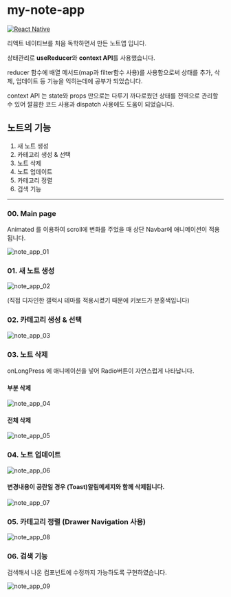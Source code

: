# my-note-app

[![React Native](https://img.shields.io/badge/React%20Native-0.63.3-blue.svg?style=rounded-square)](https://facebook.github.io/react-native/)

리액트 네이티브를 처음 독학하면서 만든 노트앱 입니다.

상태관리로 **useReducer**와 **context API**를 사용했습니다.

reducer 함수에 배열 메서드(map과 filter함수 사용)를 사용함으로써 상태를 추가, 삭제, 업데이트 등
기능을 익히는데에 공부가 되었습니다.

context API 는 state와 props 만으로는 다루기 까다로웠던 상태를 전역으로 관리할 수 있어 깔끔한 코드 사용과 dispatch 사용에도 도움이 되었습니다.

## 노트의 기능

1. 새 노트 생성
2. 카테고리 생성 & 선택
3. 노트 삭제
4. 노트 업데이트
5. 카테고리 정렬
6. 검색 기능

---

### 00. Main page

Animated 를 이용하여 scroll에 변화를 주었을 때 상단 Navbar에 애니메이션이 적용됩니다.

![note_app_01](https://user-images.githubusercontent.com/71235165/99968011-f4052e00-2ddb-11eb-93f1-e50c0ea3d5ec.gif)

### 01. 새 노트 생성

![note_app_02](https://user-images.githubusercontent.com/71235165/99971098-1731dc80-2de0-11eb-89d9-cd2e70dc7a41.gif)

(직접 디자인한 갤럭시 테마를 적용시켰기 때문에 키보드가 분홍색입니다)

### 02. 카테고리 생성 & 선택

![note_app_03](https://user-images.githubusercontent.com/71235165/99974171-eb185a80-2de3-11eb-8f3a-92918dbb077c.gif)

### 03. 노트 삭제

onLongPress 에 애니메이션을 넣어 Radio버튼이 자연스럽게 나타납니다.

#### 부분 삭제

![note_app_04](https://user-images.githubusercontent.com/71235165/99974846-d4263800-2de4-11eb-934a-dd8e05c6908f.gif)

#### 전체 삭제

![note_app_05](https://user-images.githubusercontent.com/71235165/99975361-79d9a700-2de5-11eb-86b0-7b9071136cd5.gif)

### 04. 노트 업데이트

![note_app_06](https://user-images.githubusercontent.com/71235165/99976875-5283d980-2de7-11eb-8407-5f44fed9383c.gif)

#### 변경내용이 공란일 경우 (Toast)알림메세지와 함께 삭제됩니다.

![note_app_07](https://user-images.githubusercontent.com/71235165/99977324-d342d580-2de7-11eb-9e6f-0d9477c54c32.gif)

### 05. 카테고리 정렬 (Drawer Navigation 사용)

![note_app_08](https://user-images.githubusercontent.com/71235165/99978060-d25e7380-2de8-11eb-9f82-d9a629a3941b.gif)

### 06. 검색 기능

검색해서 나온 컴포넌트에 수정까지 가능하도록 구현하였습니다.

![note_app_09](https://user-images.githubusercontent.com/71235165/99980534-b1e3e880-2deb-11eb-889a-ffa5152ebfdf.gif)
